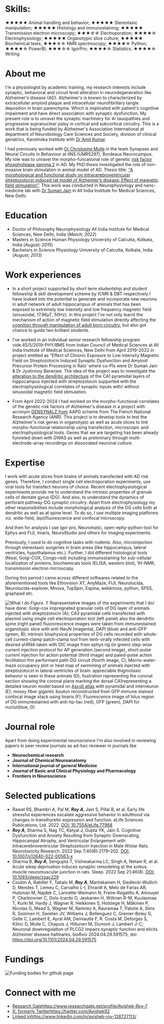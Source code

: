 # Skills:
★★★★★ Animal handling and behavior; ★★★★★ Stereotaxic manipulation; ★★★★★ Histology and immunostaining; ★★★★★ Transmission electron microscopy; ★★★☆☆ Electroporation; ★★★★☆ Electrophysiology; ★★★★★ Organotypic slice culture; ★★★★★
Biochemical tests; ★★★☆☆ NMR spectroscopy; ★★★★☆ Python; ★★★★☆ PowerBI; ★★★☆☆ IgorPro; ★★★★☆ Statistics; ★★★★☆ Writing





# About me

I'm a physiologist by academic training, my research interests include synaptic, behavioral and circuit level alteration in neurodegeneration like Alzheimer's disease (AD).
Alzheimer's is known to characterized by extracellular amyloid plaque and intracellular neurofibrillary tangle deposition in brain parenchyma. Which is implicated with patient's cognitive impairment and have direct association with synaptic dysfunction. My present role is to unravel the synaptic machinery for 4r tauopathies and progressive supranuclear palsy in cortical and subcortical circuitry. This is a work that is being funded by Alzheimer's Association International at department of Neurobiology Care Sciences and Society, division of clinical geriatrics, Karolinska Institute with [Dr Amit Kumar](https://ki.se/en/people/amit-kumar). 


I had previously worked with [Dr Christophe Mulle](https://iins.u-bordeaux.fr/MULLE#mem) in the team Synapses and Neural Circuits in Behaviour at IINS (UMR5297), Bordeaux Neurocampus. My role was to unravel the morpho-funcational role of genetic [risk factor phospholipase gamma 2](https://www.biorxiv.org/content/10.1101/2024.04.29.591575v1) in AD. My PhD thesis investigated the role of non-invasive brain stimulation in animal model of AD. Thesis title: [‘‘A morphological and functional study on intracerebroventricular streptozotocin induced rat model of Alzheimer’s disease: Effect of magnetic field stimulation’’](https://drive.google.com/file/d/1VkDu9nESils6-hkmQ4U6h1sPO3TrY1Mg/view?usp=drive_link). This work was conducted in Neurophysiology and nano-medicine lab with [Dr Suman Jain](https://www.aiims.edu/index.php?option=com_content&view=article&id=669&Itemid=1502&lang=en) in All India Institute for Medical Sciences, New Delhi.


# Education

- Doctor of Philosophy   Neurophysiology   All India Institute for Medical Sciences, New Delhi, India (_March; 2022_)  
- Masters in Science   Human Physiology   University of Calcutta, Kolkata, India (_August; 2015_)
- Bachelors in Science   Physiology   University of Calcutta, Kolkata, India (_August; 2013_)

# Work experiences
- In a short project supported by short term studentship and student fellowship & skill development scheme by ICMR & DBT respectively I have looked into the potential to generate and incorporate new neurons in adult network of adult hippocampus of animals that has been exposed to extremely low intensity and low frequency magnetic field (sinusoidal, 17.96µT, 50Hz). In this project I've not only learnt the mechanism of action of magnetic field stimulation directly affecting the [cognition through manipulation of adult born circuitry](https://academic.oup.com/ageing/article/52/Supplement_1/afac322.037/6987738?login=true), but also got chance to guide two brilliant students.
  
- I've worked in an individual senior research fellowship program vide.45/5/2019-PHY/BMS from Indian Council of Medical Sciences at All India Institute of Medical Sciences, New Delhi from April 2019-2022 in project entitled as “Effect of Chronic Exposure to Low Intensity Magnetic Field on Streptozotocin Induced Synaptic Dysfunction and Amyloid Precursor Protein Processing in Rats' where co-PIs were Dr Suman Jain & Dr Jyotirmoy Banerjee. The idea of the project was to investigate the [alteration to the dendritic architecture](https://www.brainstimjrnl.com/article/S1935-861X(21)00379-X/fulltext) of the CA1 pyramidal layers of hippocampus injected with streptozotocin supported with the electrophysiological correlates of synaptic inputs with/ without sinusoidal magnetic field stimulation.
  
- From April 2022-2024 I had worked on the morpho-functional correlates of the genetic risk factors of Alzheimer's disease in a project with acronym [GENSYNALZ from](https://www.biorxiv.org/content/10.1101/2024.04.29.591575v1) AAPG scheme from The French National Research Agency (ANR). This project is to develop tools to test the Alzheimer's risk genes in organotypic as well as acute slices to link morpho-functional relationship using transfection, microscopic and electrophysiological tools. Genes that we are targeting has been already funneled down with GWAS as well as preliminary through multi-electrode-array recordings on dissociated neuronal culture.


# Expertise
I work with acute slices from brains of animals transfected with AD risk genes. Therefore, I conduct single cell electroporation experiments, use viral tools for transfect neurons of choice. Recent electrophysiological experiments provide me to understand the intrinsic properties of granule cells of dentate gyrus (DG). And also, to understand the dynamics of perforant pathway-DG synaptic circuitry. Apart from electrophysiology my other responsibilities include morphological analysis of the DG cells both at dendritic as well as at spine level. To do so, I use multiple imaging platforms viz. wide-field, (epi)fluorescence and confocal microscopy.

And then for analysis I use Igor pro, Neuromatic, open-ephy-python-tool for Ephys and FIJI, Imaris, NeuroStudio and others for imaging experiments.    

Previously, I used to do cognitive tasks with rodents. Also, microinjection through stereotaxic surgeries in brain areas (like hippocampus, lateral ventricles, hypothalamus etc.). Further, I did different histological tools (Nissl, Golgi-COX, Congo-red) including immunostaining for sub-cellular localization of proteins, biochemicals tools (ELISA, western blot), 1H-NMR, transmission electron microscopy.

During this period I came across different softwares related to the aforementioned tools like Ethovision XT, AnyMaze, FIJI, Neurolucida, Neurolucida-explorer, Mnova, TopSpin, Espina, webknoss, python, SPSS, graphpad etc.



![What I do](https://github.com/Avishek92/avishek.roy.com/assets/86578383/ff70f5d1-92be-4eb8-98c7-c74b6e347cc8)
_Figure. 1:_ 
Representative images of the experiments that I do/ have done: Golgi-cox impregnated granular cells of DG layer of animals injected with streptozotocin (A); CA3 pyramidal cells transfected with plasmid using single cell electroporation tool (left panel) also the dendritic spine (right panel) fluororescence images were taken from immunestained organotypic slice with anti-NeuN (magenta), DAPI (blue) and anti-GFP (green, B); intrinsic biophysical properties of DG cells recorded with whole-cell current-clamp patch-clamp tool from lenti-virally infected cells with desired shRNA taken with DIC image from ephys rig (in green) step-wise current injection protocol for AP generation (second image), short-pulse current injection for action potential (third image) and paied-pulse action fecilitation frm performant path-DG circuit (fourth image, C); Morris-water-maze occupancy plot or heat map of swimming of animals injected with streptozotocin in lateral ventricles of brain: appreciable thigmotaxic behavior is seen in these animals (D); llustration representing the coronal section showing the coronal plane marking the dorsal CA1representing a detailed neuron model based on [Ascoli atlas](https://pair-recording-bsp-epfl.apps.hbp.eu/circuits/rat-ca1) with pyramidal and interneuron (E); mossy fiber gigantic bouton reconstructed from GFP immune stained confocal image stack using Imaris (F); Fluorescence image of hilus region of DG immunestained with anti-hp-tau (red), GFP (green), DAPI for nuclui(blue, G)




# Journal role
Apart from doing experimental neuroscience I'm also involved in reviewing papers in peer review journals as ad-hoc reviewer in journals like 
- **Neurochemical research** 
- **Journal of Chemical Neuroanatomy**
- **International journal of general Medicine**
- **Journal of Basic and Clinical Physiology and Pharmacology**
- **Frontiers in Neuroscience**

# Selected publications
- Rawat RS, Bhambri A, Pal M, _**Roy A**_, Jain S, Pillai B, et al. Early life stressful experiences escalate aggressive behavior in adulthood via changes in transthyretin expression and function. eLife Sciences Publications, Ltd. 2022. [DOI: 10.7554/eLife.77968](https://elifesciences.org/articles/77968) 
- _**Roy A**_, Sharma S, Nag TC, Katyal J, Gupta YK, Jain S. Cognitive Dysfunction and Anxiety Resulting from Synaptic Downscaling, Hippocampal Atrophy, and Ventricular Enlargement with Intracerebroventricular Streptozotocin Injection in Male Wistar Rats. Neurotoxicity Research. 2022 Sep 7;40(6):2179–202. [DOI: 10.1007/s12640-022-00563-x](https://link.springer.com/article/10.1007/s12640-022-00563-x) 
- Sharma B, _**Roy A**_, Sengupta T, Vishwakarma LC, Singh A, Netam R, et al. Acute sleep deprivation induces synaptic remodeling at the soleus muscle neuromuscular junction in rats. Sleep. 2022 Sep 21;46(8). [DOI: 10.1093/sleep/zsac229](https://academic.oup.com/sleep/article/46/8/zsac229/6709092?login=true)
- Coulon A, Rabiller F, Takalo M,  _**Roy A**_, Martiskainen H, Siedlecki-Wullich D, Mendes T, Lemeu C, Carvalho L-I, Ehrardt A, Melo de Farias AR, Hulsman M, Najdek C, Lannette-Weimann N, Freire-Regatillo A, Amouyel P, Charbonnier C, Dols-Icardo O, Jeskanen H, Willman R-M, Kuulasmaa T, Kurki M, Hardy J, Wagner R, Heikkinen S, Holstege H, Mäkinen P, Nicolas G, Mead S, Wagner M, Ramirez A, Rauramaa T, Palotie A, Sims R, Soininen H, Swieten JV, Williams J, Bellenguez C, Grenier-Boley G, Gelle C, Lambert E, Ayral AM, Demiautte F, R. Costa M, Deforges S, Kilinc D, Mulle C, Chapuis J, Hiltunen M, Dumont J, Lambert J-C; Neuronal downregulation of PLCG2 impairs synaptic function and elicits Alzheimer disease hallmarks. bioRxiv 2024.04.29.591575; doi: https://doi.org/10.1101/2024.04.29.591575 



# Fundings 
![Funding bodies for github page](https://github.com/Avishek92/avishek.roy.com/assets/86578383/9f59c506-78e0-422d-adca-9c64b1473976)


# Connect with me
- [Research Gate](https://www.researchgate.net/profile/Avishek-Roy-7)https://www.researchgate.net/profile/Avishek-Roy-7      
- [X: formerly Twitter](https://twitter.com/Avishek92)https://twitter.com/Avishek92      
- [Linked in](https://www.linkedin.com/in/avishek-roy-128727113/)https://www.linkedin.com/in/avishek-roy-128727113/


